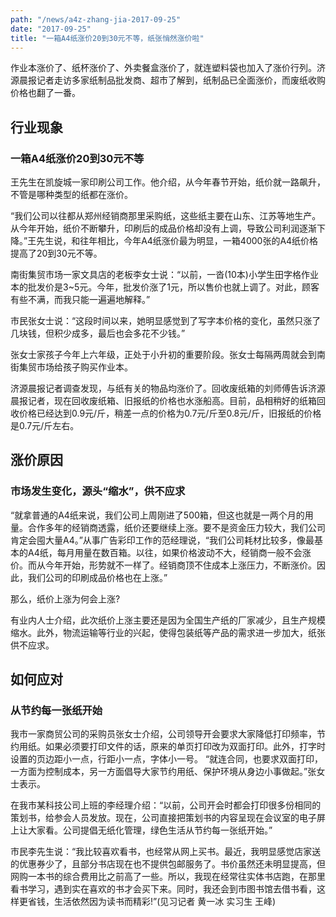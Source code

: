 ```yaml
---
path: "/news/a4z-zhang-jia-2017-09-25"
date: "2017-09-25"
title: "一箱A4纸涨价20到30元不等，纸张悄然涨价啦"
---
```


作业本涨价了、纸杯涨价了、外卖餐盒涨价了，就连塑料袋也加入了涨价行列。济源晨报记者走访多家纸制品批发商、超市了解到，纸制品已全面涨价，而废纸收购价格也翻了一番。   

## 行业现象
### 一箱A4纸涨价20到30元不等
王先生在凯旋城一家印刷公司工作。他介绍，从今年春节开始，纸价就一路飙升，不管是哪种类型的纸都在涨价。   
   
“我们公司以往都从郑州经销商那里采购纸，这些纸主要在山东、江苏等地生产。从今年开始，纸价不断攀升，印刷后的成品价格却没有上调，导致公司利润逐渐下降。”王先生说，和往年相比，今年A4纸涨价最为明显，一箱4000张的A4纸价格提高了20到30元不等。   
   
南街集贸市场一家文具店的老板李女士说：“以前，一沓(10本)小学生田字格作业本的批发价是3~5元。今年，批发价涨了1元，所以售价也就上调了。对此，顾客有些不满，而我只能一遍遍地解释。”   
   
市民张女士说：“这段时间以来，她明显感觉到了写字本价格的变化，虽然只涨了几块钱，但积少成多，最后也会多花不少钱。”   

张女士家孩子今年上六年级，正处于小升初的重要阶段。张女士每隔两周就会到南街集贸市场给孩子购买作业本。   

济源晨报记者调查发现，与纸有关的物品均涨价了。回收废纸箱的刘师傅告诉济源晨报记者，现在回收废纸箱、旧报纸的价格也水涨船高。目前，品相稍好的纸箱回收价格已经达到0.9元/斤，稍差一点的价格为0.7元/斤至0.8元/斤，旧报纸的价格是0.7元/斤左右。   

## 涨价原因
### 市场发生变化，源头“缩水”，供不应求
“就拿普通的A4纸来说，我们公司上周刚进了500箱，但这也就是一两个月的用量。合作多年的经销商透露，纸价还要继续上涨。要不是资金压力较大，我们公司肯定会囤大量A4。”从事广告彩印工作的范经理说，“我们公司耗材比较多，像最基本的A4纸，每月用量在数百箱。以往，如果价格波动不大，经销商一般不会涨价。而从今年开始，形势就不一样了。经销商顶不住成本上涨压力，不断涨价。因此，我们公司的印刷成品价格也在上涨。”   
   
那么，纸价上涨为何会上涨?   
   
有业内人士介绍，此次纸价上涨主要还是因为全国生产纸的厂家减少，且生产规模缩水。此外，物流运输等行业的兴起，使得包装纸等产品的需求进一步加大，纸张供不应求。

## 如何应对
### 从节约每一张纸开始
我市一家商贸公司的采购员张女士介绍，公司领导开会要求大家降低打印频率，节约用纸。如果必须要打印文件的话，原来的单页打印改为双面打印。此外，打字时设置的页边距小一点，行距小一点，字体小一号。
“就连合同，也要求双面打印，一方面为控制成本，另一方面倡导大家节约用纸、保护环境从身边小事做起。”张女士表示。   
   
在我市某科技公司上班的李经理介绍：“以前，公司开会时都会打印很多份相同的策划书，给参会人员发放。现在，公司直接把策划书的内容呈现在会议室的电子屏上让大家看。公司提倡无纸化管理，绿色生活从节约每一张纸开始。”   
   
市民李先生说：“我比较喜欢看书，也经常从网上买书。最近，我明显感觉店家送的优惠券少了，且部分书店现在也不提供包邮服务了。书价虽然还未明显提高，但网购一本书的综合费用比之前高了一些。所以，我现在经常往实体书店跑，在那里看书学习，遇到实在喜欢的书才会买下来。同时，我还会到市图书馆去借书看，这样更省钱，生活依然因为读书而精彩!”(见习记者 黄一冰 实习生 王峰)